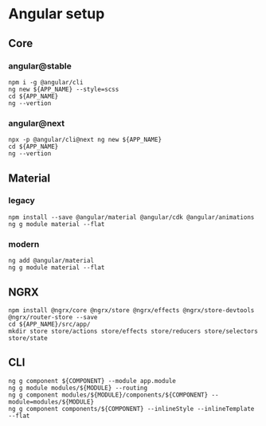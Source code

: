 # Angular setup

## Core

### angular@stable

```shell
npm i -g @angular/cli
ng new ${APP_NAME} --style=scss
cd ${APP_NAME}
ng --vertion
```

### angular@next

```shell
npx -p @angular/cli@next ng new ${APP_NAME}
cd ${APP_NAME}
ng --vertion
```

## Material

### legacy

```shell
npm install --save @angular/material @angular/cdk @angular/animations
ng g module material --flat
```

### modern

```shell
ng add @angular/material
ng g module material --flat
```

## NGRX

```shell
npm install @ngrx/core @ngrx/store @ngrx/effects @ngrx/store-devtools @ngrx/router-store --save
cd ${APP_NAME}/src/app/
mkdir store store/actions store/effects store/reducers store/selectors store/state
```

## CLI

```shell
ng g component ${COMPONENT} --module app.module
ng g module modules/${MODULE} --routing
ng g component modules/${MODULE}/components/${COMPONENT} --module=modules/${MODULE}
ng g component components/${COMPONENT} --inlineStyle --inlineTemplate --flat
```
